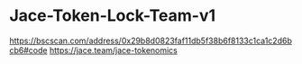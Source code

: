 # Jace-Token-Lock-Team-v1
https://bscscan.com/address/0x29b8d0823faf11db5f38b6f8133c1ca1c2d6bcb6#code
https://jace.team/jace-tokenomics
